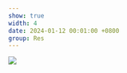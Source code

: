 ```yaml
---
show: true
width: 4
date: 2024-01-12 00:01:00 +0800
group: Res
---
```

<div>
    <img data-src="{{ '/assets/img/ait2021.gif' | relative_url }}" class="lazy w-100 rounded" src="{{ '/assets/img/empty_300x200.png' | relative_url }}">
</div>
